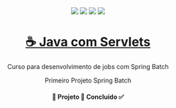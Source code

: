 <div align="center">

<img src = "https://img.shields.io/static/v1?label=license&message=MIT&color=<COLOR>&style=<STYLE>&logo=<LOGO>" /> 
<img src = "https://img.shields.io/static/v1?label=java&message=v1.8.2&color=red&style=<STYLE>&logo=<LOGO>" /> 
<img src = "https://img.shields.io/static/v1?label=springboot&message=v2.3.4&color=red&style=<STYLE>&logo=<LOGO>" /> 
<img src = "https://img.shields.io/static/v1?label=springbatch&color=<COLOR>&style=<STYLE>&logo=<LOGO>" /> 
</p>

<h1 align="center">
    <a href="https://www.java.com/pt-BR/">☕ Java com Servlets</a>
</h1>
<p align="center">Curso para desenvolvimento de jobs com Spring Batch</p>

Primeiro Projeto Spring Batch

<h4 align="center"> 
	🚧  Projeto 🚀 Concluído  ✅
</h4>
